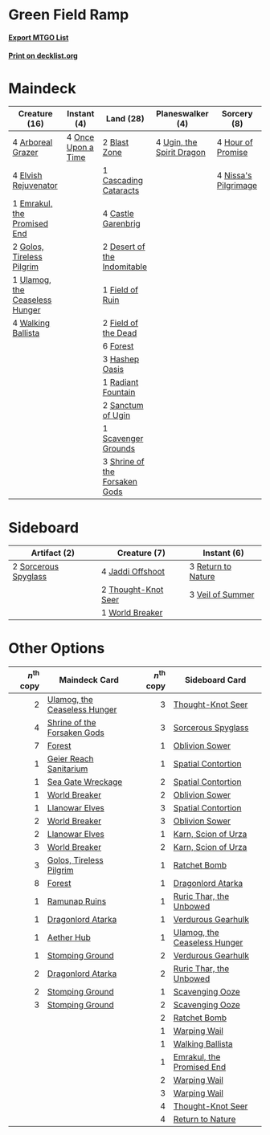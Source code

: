 # Green Field Ramp

#### [Export MTGO List](../collection/Green%20Field%20Ramp/Green%20Field%20Ramp.txt)
#### [Print on decklist.org](http://decklist.org/?deckmain=4%09Arboreal%20Grazer%0A2%09Blast%20Zone%0A1%09Cascading%20Cataracts%0A4%09Castle%20Garenbrig%0A2%09Desert%20of%20the%20Indomitable%0A4%09Elvish%20Rejuvenator%0A1%09Emrakul,%20the%20Promised%20End%0A1%09Field%20of%20Ruin%0A2%09Field%20of%20the%20Dead%0A6%09Forest%0A2%09Golos,%20Tireless%20Pilgrim%0A3%09Hashep%20Oasis%0A4%09Hour%20of%20Promise%0A4%09Nissa's%20Pilgrimage%0A4%09Once%20Upon%20a%20Time%0A1%09Radiant%20Fountain%0A2%09Sanctum%20of%20Ugin%0A1%09Scavenger%20Grounds%0A3%09Shrine%20of%20the%20Forsaken%20Gods%0A4%09Ugin,%20the%20Spirit%20Dragon%0A1%09Ulamog,%20the%20Ceaseless%20Hunger%0A4%09Walking%20Ballista&deckside=4%09Jaddi%20Offshoot%0A3%09Return%20to%20Nature%0A2%09Sorcerous%20Spyglass%0A2%09Thought-Knot%20Seer%0A3%09Veil%20of%20Summer%0A1%09World%20Breaker)
# Maindeck

|                                              Creature (16)                                              |                                         Instant (4)                                         |                                               Land (28)                                                |                                          Planeswalker (4)                                          |                                          Sorcery (8)                                          |
|---------------------------------------------------------------------------------------------------------|---------------------------------------------------------------------------------------------|--------------------------------------------------------------------------------------------------------|----------------------------------------------------------------------------------------------------|-----------------------------------------------------------------------------------------------|
|4 [Arboreal Grazer](http://gatherer.wizards.com/Pages/Card/Details.aspx?multiverseid=461076)             |4 [Once Upon a Time](http://gatherer.wizards.com/Pages/Card/Details.aspx?multiverseid=473131)|2 [Blast Zone](http://gatherer.wizards.com/Pages/Card/Details.aspx?multiverseid=461171)                 |4 [Ugin, the Spirit Dragon](http://gatherer.wizards.com/Pages/Card/Details.aspx?multiverseid=391948)|4 [Hour of Promise](http://gatherer.wizards.com/Pages/Card/Details.aspx?multiverseid=430809)   |
|4 [Elvish Rejuvenator](http://gatherer.wizards.com/Pages/Card/Details.aspx?multiverseid=447316)          |                                                                                             |1 [Cascading Cataracts](http://gatherer.wizards.com/Pages/Card/Details.aspx?multiverseid=426942)        |                                                                                                    |4 [Nissa's Pilgrimage](http://gatherer.wizards.com/Pages/Card/Details.aspx?multiverseid=433087)|
|1 [Emrakul, the Promised End](http://gatherer.wizards.com/Pages/Card/Details.aspx?multiverseid=414295)   |                                                                                             |4 [Castle Garenbrig](http://gatherer.wizards.com/Pages/Card/Details.aspx?multiverseid=473202)           |                                                                                                    |                                                                                               |
|2 [Golos, Tireless Pilgrim](http://gatherer.wizards.com/Pages/Card/Details.aspx?multiverseid=466980)     |                                                                                             |2 [Desert of the Indomitable](http://gatherer.wizards.com/Pages/Card/Details.aspx?multiverseid=430861)  |                                                                                                    |                                                                                               |
|1 [Ulamog, the Ceaseless Hunger](http://gatherer.wizards.com/Pages/Card/Details.aspx?multiverseid=402079)|                                                                                             |1 [Field of Ruin](http://gatherer.wizards.com/Pages/Card/Details.aspx?multiverseid=435415)              |                                                                                                    |                                                                                               |
|4 [Walking Ballista](http://gatherer.wizards.com/Pages/Card/Details.aspx?multiverseid=423848)            |                                                                                             |2 [Field of the Dead](http://gatherer.wizards.com/Pages/Card/Details.aspx?multiverseid=467001)          |                                                                                                    |                                                                                               |
|                                                                                                         |                                                                                             |6 [Forest](http://gatherer.wizards.com/Pages/Card/Details.aspx?multiverseid=439860)                     |                                                                                                    |                                                                                               |
|                                                                                                         |                                                                                             |3 [Hashep Oasis](http://gatherer.wizards.com/Pages/Card/Details.aspx?multiverseid=430866)               |                                                                                                    |                                                                                               |
|                                                                                                         |                                                                                             |1 [Radiant Fountain](http://gatherer.wizards.com/Pages/Card/Details.aspx?multiverseid=438810)           |                                                                                                    |                                                                                               |
|                                                                                                         |                                                                                             |2 [Sanctum of Ugin](http://gatherer.wizards.com/Pages/Card/Details.aspx?multiverseid=402022)            |                                                                                                    |                                                                                               |
|                                                                                                         |                                                                                             |1 [Scavenger Grounds](http://gatherer.wizards.com/Pages/Card/Details.aspx?multiverseid=430871)          |                                                                                                    |                                                                                               |
|                                                                                                         |                                                                                             |3 [Shrine of the Forsaken Gods](http://gatherer.wizards.com/Pages/Card/Details.aspx?multiverseid=402034)|                                                                                                    |                                                                                               |


# Sideboard

|                                         Artifact (2)                                          |                                         Creature (7)                                         |                                         Instant (6)                                         |
|-----------------------------------------------------------------------------------------------|----------------------------------------------------------------------------------------------|---------------------------------------------------------------------------------------------|
|2 [Sorcerous Spyglass](http://gatherer.wizards.com/Pages/Card/Details.aspx?multiverseid=435407)|4 [Jaddi Offshoot](http://gatherer.wizards.com/Pages/Card/Details.aspx?multiverseid=401928)   |3 [Return to Nature](http://gatherer.wizards.com/Pages/Card/Details.aspx?multiverseid=461102)|
|                                                                                               |2 [Thought-Knot Seer](http://gatherer.wizards.com/Pages/Card/Details.aspx?multiverseid=407519)|3 [Veil of Summer](http://gatherer.wizards.com/Pages/Card/Details.aspx?multiverseid=466952)  |
|                                                                                               |1 [World Breaker](http://gatherer.wizards.com/Pages/Card/Details.aspx?multiverseid=407636)    |                                                                                             |


# Other Options

|*n*<sup>th</sup> copy|                                             Maindeck Card                                             |*n*<sup>th</sup> copy|                                            Sideboard Card                                             |
|--------------------:|-------------------------------------------------------------------------------------------------------|--------------------:|-------------------------------------------------------------------------------------------------------|
|                    2|[Ulamog, the Ceaseless Hunger](http://gatherer.wizards.com/Pages/Card/Details.aspx?multiverseid=402079)|                    3|[Thought-Knot Seer](http://gatherer.wizards.com/Pages/Card/Details.aspx?multiverseid=407519)           |
|                    4|[Shrine of the Forsaken Gods](http://gatherer.wizards.com/Pages/Card/Details.aspx?multiverseid=402034) |                    3|[Sorcerous Spyglass](http://gatherer.wizards.com/Pages/Card/Details.aspx?multiverseid=435407)          |
|                    7|[Forest](http://gatherer.wizards.com/Pages/Card/Details.aspx?multiverseid=439860)                      |                    1|[Oblivion Sower](http://gatherer.wizards.com/Pages/Card/Details.aspx?multiverseid=401972)              |
|                    1|[Geier Reach Sanitarium](http://gatherer.wizards.com/Pages/Card/Details.aspx?multiverseid=414510)      |                    1|[Spatial Contortion](http://gatherer.wizards.com/Pages/Card/Details.aspx?multiverseid=407518)          |
|                    1|[Sea Gate Wreckage](http://gatherer.wizards.com/Pages/Card/Details.aspx?multiverseid=407687)           |                    2|[Spatial Contortion](http://gatherer.wizards.com/Pages/Card/Details.aspx?multiverseid=407518)          |
|                    1|[World Breaker](http://gatherer.wizards.com/Pages/Card/Details.aspx?multiverseid=407636)               |                    2|[Oblivion Sower](http://gatherer.wizards.com/Pages/Card/Details.aspx?multiverseid=401972)              |
|                    1|[Llanowar Elves](http://gatherer.wizards.com/Pages/Card/Details.aspx?multiverseid=129626)              |                    3|[Spatial Contortion](http://gatherer.wizards.com/Pages/Card/Details.aspx?multiverseid=407518)          |
|                    2|[World Breaker](http://gatherer.wizards.com/Pages/Card/Details.aspx?multiverseid=407636)               |                    3|[Oblivion Sower](http://gatherer.wizards.com/Pages/Card/Details.aspx?multiverseid=401972)              |
|                    2|[Llanowar Elves](http://gatherer.wizards.com/Pages/Card/Details.aspx?multiverseid=129626)              |                    1|[Karn, Scion of Urza](http://gatherer.wizards.com/Pages/Card/Details.aspx?multiverseid=442889)         |
|                    3|[World Breaker](http://gatherer.wizards.com/Pages/Card/Details.aspx?multiverseid=407636)               |                    2|[Karn, Scion of Urza](http://gatherer.wizards.com/Pages/Card/Details.aspx?multiverseid=442889)         |
|                    3|[Golos, Tireless Pilgrim](http://gatherer.wizards.com/Pages/Card/Details.aspx?multiverseid=466980)     |                    1|[Ratchet Bomb](http://gatherer.wizards.com/Pages/Card/Details.aspx?multiverseid=370623)                |
|                    8|[Forest](http://gatherer.wizards.com/Pages/Card/Details.aspx?multiverseid=439860)                      |                    1|[Dragonlord Atarka](http://gatherer.wizards.com/Pages/Card/Details.aspx?multiverseid=394546)           |
|                    1|[Ramunap Ruins](http://gatherer.wizards.com/Pages/Card/Details.aspx?multiverseid=430870)               |                    1|[Ruric Thar, the Unbowed](http://gatherer.wizards.com/Pages/Card/Details.aspx?multiverseid=442205)     |
|                    1|[Dragonlord Atarka](http://gatherer.wizards.com/Pages/Card/Details.aspx?multiverseid=394546)           |                    1|[Verdurous Gearhulk](http://gatherer.wizards.com/Pages/Card/Details.aspx?multiverseid=417745)          |
|                    1|[Aether Hub](http://gatherer.wizards.com/Pages/Card/Details.aspx?multiverseid=417815)                  |                    1|[Ulamog, the Ceaseless Hunger](http://gatherer.wizards.com/Pages/Card/Details.aspx?multiverseid=402079)|
|                    1|[Stomping Ground](http://gatherer.wizards.com/Pages/Card/Details.aspx?multiverseid=405110)             |                    2|[Verdurous Gearhulk](http://gatherer.wizards.com/Pages/Card/Details.aspx?multiverseid=417745)          |
|                    2|[Dragonlord Atarka](http://gatherer.wizards.com/Pages/Card/Details.aspx?multiverseid=394546)           |                    2|[Ruric Thar, the Unbowed](http://gatherer.wizards.com/Pages/Card/Details.aspx?multiverseid=442205)     |
|                    2|[Stomping Ground](http://gatherer.wizards.com/Pages/Card/Details.aspx?multiverseid=405110)             |                    1|[Scavenging Ooze](http://gatherer.wizards.com/Pages/Card/Details.aspx?multiverseid=420783)             |
|                    3|[Stomping Ground](http://gatherer.wizards.com/Pages/Card/Details.aspx?multiverseid=405110)             |                    2|[Scavenging Ooze](http://gatherer.wizards.com/Pages/Card/Details.aspx?multiverseid=420783)             |
|                     |                                                                                                       |                    2|[Ratchet Bomb](http://gatherer.wizards.com/Pages/Card/Details.aspx?multiverseid=370623)                |
|                     |                                                                                                       |                    1|[Warping Wail](http://gatherer.wizards.com/Pages/Card/Details.aspx?multiverseid=407522)                |
|                     |                                                                                                       |                    1|[Walking Ballista](http://gatherer.wizards.com/Pages/Card/Details.aspx?multiverseid=423848)            |
|                     |                                                                                                       |                    1|[Emrakul, the Promised End](http://gatherer.wizards.com/Pages/Card/Details.aspx?multiverseid=414295)   |
|                     |                                                                                                       |                    2|[Warping Wail](http://gatherer.wizards.com/Pages/Card/Details.aspx?multiverseid=407522)                |
|                     |                                                                                                       |                    3|[Warping Wail](http://gatherer.wizards.com/Pages/Card/Details.aspx?multiverseid=407522)                |
|                     |                                                                                                       |                    4|[Thought-Knot Seer](http://gatherer.wizards.com/Pages/Card/Details.aspx?multiverseid=407519)           |
|                     |                                                                                                       |                    4|[Return to Nature](http://gatherer.wizards.com/Pages/Card/Details.aspx?multiverseid=461102)            |

